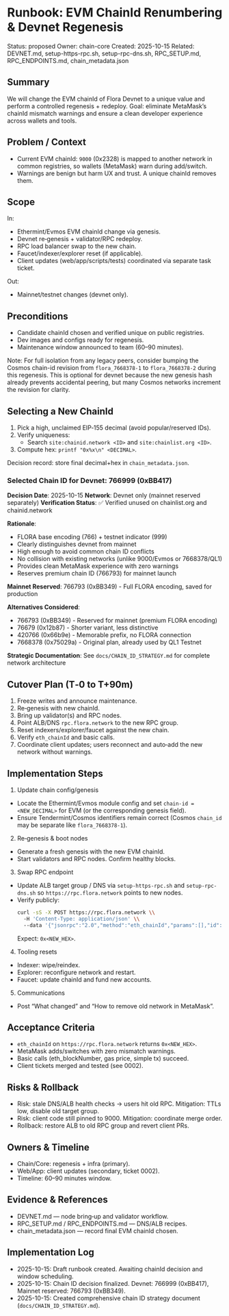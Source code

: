 # Runbook: EVM ChainId Renumbering & Devnet Regenesis

Status: proposed
Owner: chain-core
Created: 2025-10-15
Related: DEVNET.md, setup-https-rpc.sh, setup-rpc-dns.sh, RPC_SETUP.md, RPC_ENDPOINTS.md, chain_metadata.json

## Summary

We will change the EVM chainId of Flora Devnet to a unique value and perform a controlled regenesis + redeploy. Goal: eliminate MetaMask’s chainId mismatch warnings and ensure a clean developer experience across wallets and tools.

## Problem / Context

- Current EVM chainId: `9000` (0x2328) is mapped to another network in common registries, so wallets (MetaMask) warn during add/switch.
- Warnings are benign but harm UX and trust. A unique chainId removes them.

## Scope

In:
- Ethermint/Evmos EVM chainId change via genesis.
- Devnet re‑genesis + validator/RPC redeploy.
- RPC load balancer swap to the new chain.
- Faucet/indexer/explorer reset (if applicable).
- Client updates (web/app/scripts/tests) coordinated via separate task ticket.

Out:
- Mainnet/testnet changes (devnet only).

## Preconditions

- Candidate chainId chosen and verified unique on public registries.
- Dev images and configs ready for regenesis.
- Maintenance window announced to team (60–90 minutes).

Note: For full isolation from any legacy peers, consider bumping the Cosmos chain-id revision from `flora_7668378-1` to `flora_7668378-2` during this regenesis. This is optional for devnet because the new genesis hash already prevents accidental peering, but many Cosmos networks increment the revision for clarity.

## Selecting a New ChainId

1) Pick a high, unclaimed EIP‑155 decimal (avoid popular/reserved IDs).
2) Verify uniqueness:
   - Search `site:chainid.network <ID>` and `site:chainlist.org <ID>`.
3) Compute hex: `printf "0x%x\n" <DECIMAL>`.

Decision record: store final decimal+hex in `chain_metadata.json`.

### **Selected Chain ID for Devnet: 766999 (0xBB417)**

**Decision Date**: 2025-10-15
**Network**: Devnet only (mainnet reserved separately)
**Verification Status**: ✅ Verified unused on chainlist.org and chainid.network

**Rationale**:
- FLORA base encoding (766) + testnet indicator (999)
- Clearly distinguishes devnet from mainnet
- High enough to avoid common chain ID conflicts
- No collision with existing networks (unlike 9000/Evmos or 7668378/QL1)
- Provides clean MetaMask experience with zero warnings
- Reserves premium chain ID (766793) for mainnet launch

**Mainnet Reserved**: 766793 (0xBB349) - Full FLORA encoding, saved for production

**Alternatives Considered**:
- 766793 (0xBB349) - Reserved for mainnet (premium FLORA encoding)
- 76679 (0x12b87) - Shorter variant, less distinctive
- 420766 (0x66b9e) - Memorable prefix, no FLORA connection
- 7668378 (0x75029a) - Original plan, already used by QL1 Testnet

**Strategic Documentation**: See `docs/CHAIN_ID_STRATEGY.md` for complete network architecture

## Cutover Plan (T‑0 to T+90m)

1) Freeze writes and announce maintenance.
2) Re‑genesis with new chainId.
3) Bring up validator(s) and RPC nodes.
4) Point ALB/DNS `rpc.flora.network` to the new RPC group.
5) Reset indexers/explorer/faucet against the new chain.
6) Verify `eth_chainId` and basic calls.
7) Coordinate client updates; users reconnect and auto‑add the new network without warnings.

## Implementation Steps

1) Update chain config/genesis
- Locate the Ethermint/Evmos module config and set `chain-id = <NEW_DECIMAL>` for EVM (or the corresponding genesis field).
- Ensure Tendermint/Cosmos identifiers remain correct (Cosmos `chain_id` may be separate like `flora_7668378-1`).

2) Re‑genesis & boot nodes
- Generate a fresh genesis with the new EVM chainId.
- Start validators and RPC nodes. Confirm healthy blocks.

3) Swap RPC endpoint
- Update ALB target group / DNS via `setup-https-rpc.sh` and `setup-rpc-dns.sh` so `https://rpc.flora.network` points to new nodes.
- Verify publicly:
  ```bash
  curl -sS -X POST https://rpc.flora.network \\
    -H 'Content-Type: application/json' \\
    --data '{"jsonrpc":"2.0","method":"eth_chainId","params":[],"id":1}'
  ```
  Expect: `0x<NEW_HEX>`.

4) Tooling resets
- Indexer: wipe/reindex.
- Explorer: reconfigure network and restart.
- Faucet: update chainId and fund new accounts.

5) Communications
- Post “What changed” and “How to remove old network in MetaMask”.

## Acceptance Criteria

- `eth_chainId` on `https://rpc.flora.network` returns `0x<NEW_HEX>`.
- MetaMask adds/switches with zero mismatch warnings.
- Basic calls (eth_blockNumber, gas price, simple tx) succeed.
- Client tickets merged and tested (see 0002).

## Risks & Rollback

- Risk: stale DNS/ALB health checks → users hit old RPC. Mitigation: TTLs low, disable old target group.
- Risk: client code still pinned to 9000. Mitigation: coordinate merge order.
- Rollback: restore ALB to old RPC group and revert client PRs.

## Owners & Timeline

- Chain/Core: regenesis + infra (primary).
- Web/App: client updates (secondary, ticket 0002).
- Timeline: 60–90 minutes window.

## Evidence & References

- DEVNET.md — node bring‑up and validator workflow.
- RPC_SETUP.md / RPC_ENDPOINTS.md — DNS/ALB recipes.
- chain_metadata.json — record final EVM chainId chosen.

## Implementation Log

- 2025-10-15: Draft runbook created. Awaiting chainId decision and window scheduling.
- 2025-10-15: Chain ID decision finalized. Devnet: 766999 (0xBB417), Mainnet reserved: 766793 (0xBB349).
- 2025-10-15: Created comprehensive chain ID strategy document (`docs/CHAIN_ID_STRATEGY.md`).
